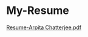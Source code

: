 # My-Resume
[Resume-Arpita Chatterjee.pdf](https://github.com/ArpitaChatterjee/My-Resume/files/6873479/Resume-Arpita.Chatterjee.pdf)

